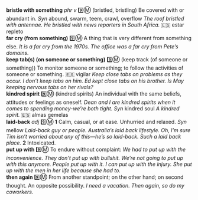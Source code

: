 __bristle with something__ _phr v_ :nine::m: (bristled, bristling) Be covered with or abundant in. _Syn_ abound, swarm, teem, crawl, overflow _The roof bristled with antennae._ _He bristled with news reporters in South Africa._ :es: estar repleto  
__far cry (from something)__ :nine::m: A thing that is very different from something else. _It is a far cry from the 1970s._ _The office was a far cry from Pete’s domains._  
__keep tab(s) (on someone or something)__ :nine::m: (keep track (of someone or something)) To monitor someone or something; to follow the activities of someone or something. :es: vigilar _Keep close tabs on problems as they occur._ _I don’t keep tabs on him._ _Ed kept close tabs on his brother._ _Is May keeping nervous tabs on her rivals?_  
__kindred spirit__ :nine::m: (kindred spirits) An individual with the same beliefs, attitudes or feelings as oneself. _Dean and I are kindred spirits when it comes to spending money-we’re both tight._ _Syn_ kindred soul _A kindred spirit._ :es: almas gemelas  
__laid-back__ _adj_ :nine::m: __1__ Calm, casual, or at ease. Unhurried and relaxed. _Syn_ mellow _Laid-back guy or people._ _Australia’s laid back lifestyle._ _Oh, I’m sure Tim isn’t worried about any of this—he’s so laid-back._ _Such a laid back place._ __2__ Intoxicated.  
__put up with__ :nine::m: To endure without complaint: _We had to put up with the inconvenience._ _They don’t put up with bullshit._ _We’re not going to put up with this anymore._ _People put up with it._ _I can put up with the injury._ _She put up with the men in her life because she had to._  
__then again__ :nine::m: From another standpoint; on the other hand; on second thought. An opposite possibility. _I need a vacation. Then again, so do my coworkers._  
